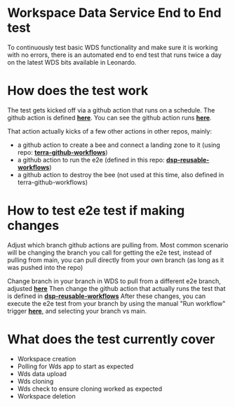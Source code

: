 # Workspace Data Service End to End test

To continuously test basic WDS functionality and make sure it is working with no errors, there is an automated end to end test that runs twice a day on the latest WDS bits available in Leonardo. 

# How does the test work

The test gets kicked off via a github action that runs on a schedule. The github action is defined [**here**](https://github.com/DataBiosphere/terra-workspace-data-service/blob/main/.github/workflows/run-e2e-tests.yaml). 
You can see the github action runs [**here**](https://github.com/DataBiosphere/terra-workspace-data-service/actions/workflows/run-e2e-tests.yaml). 

That action actually kicks of a few other actions in other repos, mainly: 
- a github action to create a bee and connect a landing zone to it (using repo: [**terra-github-workflows**](https://github.com/broadinstitute/terra-github-workflows/actions/workflows/bee-create.yaml))
- a github action to run the e2e (defined in this repo: [**dsp-reusable-workflows**](https://github.com/broadinstitute/dsp-reusable-workflows/blob/main/e2e-test/wds_azure_e2etest.py))
- a github action to destroy the bee (not used at this time, also defined in terra-github-workflows)

# How to test e2e test if making changes

Adjust which branch github actions are pulling from. Most common scenario will be changing the branch you call for getting the e2e test, instead of pulling from main, you can pull directly from your own branch (as long as it was pushed into the repo)

Change branch in your branch in WDS to pull from a different e2e branch, adjusted [**here**](https://github.com/DataBiosphere/terra-workspace-data-service/blob/main/.github/workflows/run-e2e-tests.yaml#L79)
Then change the github action that actually runs the test that is defined in [**dsp-reusable-workflows**](https://github.com/broadinstitute/dsp-reusable-workflows/blob/main/.github/workflows/run-e2e-tests.yaml#L36)
After these changes, you can execute the e2e test from your branch by using the manual "Run workflow" trigger [**here**](https://github.com/DataBiosphere/terra-workspace-data-service/actions/workflows/run-e2e-tests.yaml), and selecting your branch vs main. 

# What does the test currently cover

- Workspace creation
- Polling for Wds app to start as expected
- Wds data upload
- Wds cloning
- Wds check to ensure cloning worked as expected
- Workspace deletion
